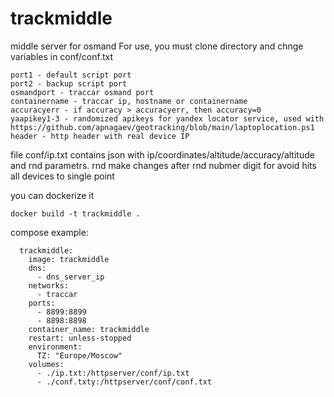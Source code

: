 # trackmiddle
middle server for osmand
For use, you must clone directory and chnge variables in conf/conf.txt
```
port1 - default script port
port2 - backup script port
osmandport - traccar osmand port
containername - traccar ip, hostname or containername
accuracyerr - if accuracy > accuracyerr, then accuracy=0
yaapikey1-3 - randomized apikeys for yandex locator service, used with https://github.com/apnagaev/geotracking/blob/main/laptoplocation.ps1
header - http header with real device IP
```
file conf/ip.txt contains json with ip/coordinates/altitude/accuracy/altitude and rnd parametrs. rnd make changes after rnd nubmer digit for avoid hits all devices to single point

you can dockerize it
```
docker build -t trackmiddle .
```
compose example:
```
  trackmiddle:
    image: trackmiddle
    dns:
      - dns_server_ip
    networks:
      - traccar
    ports:
      - 8899:8899
      - 8898:8898
    container_name: trackmiddle
    restart: unless-stopped
    environment:
      TZ: "Europe/Moscow"
    volumes:
      - ./ip.txt:/httpserver/conf/ip.txt
      - ./conf.txty:/httpserver/conf/conf.txt
```
